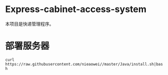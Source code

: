 # Express-cabinet-access-system
 本项目是快递管理程序。
 
 
 # 部署服务器
 
 `curl https://raw.githubusercontent.com/nieaowei//master/Java/install.sh|bash`
